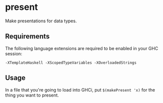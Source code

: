 present
=====

Make presentations for data types.

## Requirements

The following language extensions are required to be enabled in your
GHC session:

    -XTemplateHaskell -XScopedTypeVariables -XOverloadedStrings

## Usage

In a file that you're going to load into GHCi, put `$(makePresent 'x)`
for the thing you want to present.
